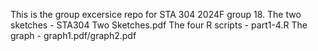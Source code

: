This is the group excersice repo for STA 304 2024F group 18.
The two sketches - STA304 Two Sketches.pdf
The four R scripts - part1-4.R
The graph - graph1.pdf/graph2.pdf
